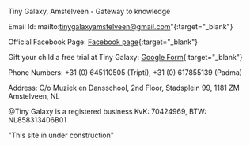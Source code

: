 Tiny Galaxy, Amstelveen - Gateway to knowledge

Email Id: mailto:tinygalaxyamstelveen@gmail.com"{:target="_blank"}

Official Facebook Page: [Facebook page](https://www.facebook.com/tinygalaxy2017/){:target="_blank"}


Gift your child a free trial at Tiny Galaxy: [Google Form](https://shorturl.at/mSUV5){:target="_blank"}

Phone Numbers: +31 (0) 645110505 (Tripti), +31 (0) 617855139 (Padma)
   
   
   Address: C/o Muziek en Dansschool, 2nd Floor,
   Stadsplein 99, 1181 ZM 
   Amstelveen, NL

@Tiny Galaxy is a registered business KvK: 70424969, BTW: NL858313406B01



"This site in under construction"
